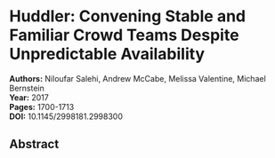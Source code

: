 # Huddler: Convening Stable and Familiar Crowd Teams Despite Unpredictable Availability

**Authors:** Niloufar Salehi, Andrew McCabe, Melissa Valentine, Michael Bernstein  
**Year:** 2017  
**Pages:** 1700-1713  
**DOI:** 10.1145/2998181.2998300  

## Abstract


